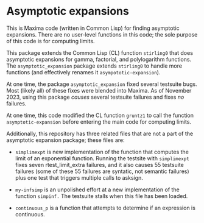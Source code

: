 # Asymptotic expansions

This is Maxima code (written in Common Lisp) for finding asymptotic expansions. There are no user-level functions in this code; the sole purpose of this code is for computing limits. 

This package extends the Common Lisp (CL) function `stirling0` that does 
asymptotic expansions for gamma, factorial, and polylogarithm functions.
The `asymptotic_expansion` package extends `stirling0` to handle 
more functions (and effectively renames it `asympototic-expansion`).

At one time, the package `asymptotic_expansion` fixed several testsuite bugs. Most (likely all) of these fixes were blended into Maxima. As of November 2023, using this package _causes_ several testsuite failures and fixes _no_ failures.

At one time, this code modified the CL function `gruntz1` to call the function `asymptotic-expansion` before entering the main code for computing limits.

Additionally, this repository has three related files that are not a part of the
asymptotic expansion package; these files are:

* `simplimexpt` is new implementation of the function that computes the limit of an exponential function. Running the testsite with `simplimexpt` fixes seven rtest_limit_extra failures, and it also causes 55 testsuite failures (some of these
55 failures are syntatic, not semantic failures) plus one
test that triggers multiple calls to asksign.

* `my-infsimp` is an unpolished effort at a new implementation of the function `simpinf.` The testsuite stalls when this file has been loaded. 

* `continuous_p` is a function that attempts to determine if an expression is continuous.

